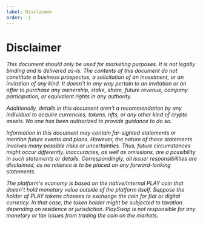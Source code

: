 ```yaml
---
label: Disclaimer
order: -1
---
```

# Disclaimer

*This document should only be used for marketing purposes. It is not legally binding and is delivered as-is. The contents of this document do not constitute a business prospectus, a solicitation of an investment, or an invitation of any kind. It doesn’t in any way pertain to an invitation or an offer to purchase any ownership, stake, share, future revenue, company participation, or equivalent rights in any authority.*

*Additionally, details in this document aren’t a recommendation by any individual to acquire currencies, tokens, nfts, or any other kind of crypto assets. No one has been authorized to provide guidance to do so.*

*Information in this document may contain far-sighted statements or mention future events and plans. However, the nature of those statements involves many possible risks or uncertainties. Thus, future circumstances might occur differently. Inaccuracies, as well as omissions, are a possibility in such statements or details. Correspondingly, all issuer responsibilities are disclaimed, as no reliance is to be placed on any forward-looking statements.*

*The platform's economy is based on the native/internal PLAY coin that doesn’t hold monetary value outside of the platform itself. Suppose the holder of PLAY tokens chooses to exchange the coin for fiat or digital currency. In that case, the token holder might be subjected to taxation depending on residence or jurisdiction. PlaySwap is not responsible for any monetary or tax issues from trading the coin on the markets.*
